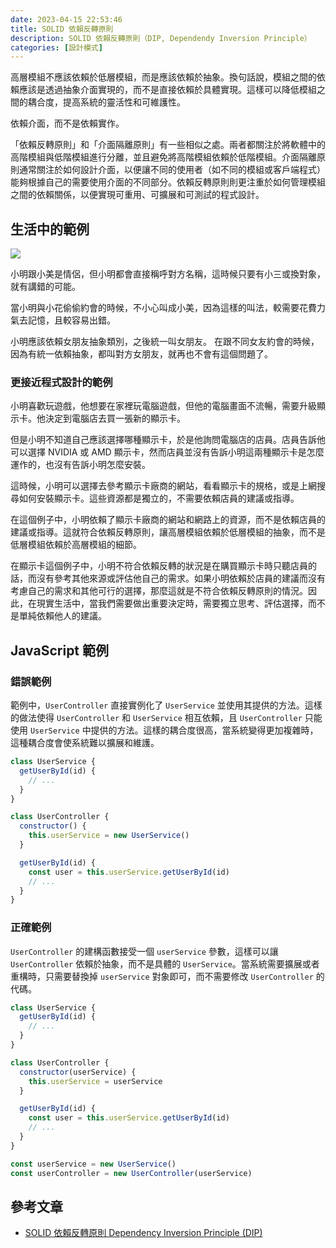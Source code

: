 ```yaml
---
date: 2023-04-15 22:53:46
title: SOLID 依賴反轉原則
description: SOLID 依賴反轉原則（DIP, Dependendy Inversion Principle）
categories: [設計模式]
---
```


高層模組不應該依賴於低層模組，而是應該依賴於抽象。換句話說，模組之間的依賴應該是透過抽象介面實現的，而不是直接依賴於具體實現。這樣可以降低模組之間的耦合度，提高系統的靈活性和可維護性。

依賴介面，而不是依賴實作。

「依賴反轉原則」和「介面隔離原則」有一些相似之處。兩者都關注於將軟體中的高階模組與低階模組進行分離，並且避免將高階模組依賴於低階模組。介面隔離原則通常關注於如何設計介面，以便讓不同的使用者（如不同的模組或客戶端程式）能夠根據自己的需要使用介面的不同部分。依賴反轉原則則更注重於如何管理模組之間的依賴關係，以便實現可重用、可擴展和可測試的程式設計。

## 生活中的範例

![](https://i.imgur.com/CqlGABw.png)

小明跟小美是情侶，但小明都會直接稱呼對方名稱，這時候只要有小三或換對象，就有講錯的可能。

當小明與小花偷偷約會的時候，不小心叫成小美，因為這樣的叫法，較需要花費力氣去記憶，且較容易出錯。

小明應該依賴女朋友抽象類別，之後統一叫女朋友。
在跟不同女友約會的時候，因為有統一依賴抽象，都叫對方女朋友，就再也不會有這個問題了。

### 更接近程式設計的範例

小明喜歡玩遊戲，他想要在家裡玩電腦遊戲，但他的電腦畫面不流暢，需要升級顯示卡。他決定到電腦店去買一張新的顯示卡。

但是小明不知道自己應該選擇哪種顯示卡，於是他詢問電腦店的店員。店員告訴他可以選擇 NVIDIA 或 AMD 顯示卡，然而店員並沒有告訴小明這兩種顯示卡是怎麼運作的，也沒有告訴小明怎麼安裝。

這時候，小明可以選擇去參考顯示卡廠商的網站，看看顯示卡的規格，或是上網搜尋如何安裝顯示卡。這些資源都是獨立的，不需要依賴店員的建議或指導。

在這個例子中，小明依賴了顯示卡廠商的網站和網路上的資源，而不是依賴店員的建議或指導。這就符合依賴反轉原則，讓高層模組依賴於低層模組的抽象，而不是低層模組依賴於高層模組的細節。

在顯示卡這個例子中，小明不符合依賴反轉的狀況是在購買顯示卡時只聽店員的話，而沒有參考其他來源或評估他自己的需求。如果小明依賴於店員的建議而沒有考慮自己的需求和其他可行的選擇，那麼這就是不符合依賴反轉原則的情況。因此，在現實生活中，當我們需要做出重要決定時，需要獨立思考、評估選擇，而不是單純依賴他人的建議。

## JavaScript 範例

### 錯誤範例

範例中，`UserController` 直接實例化了 `UserService` 並使用其提供的方法。這樣的做法使得 `UserController` 和 `UserService` 相互依賴，且 `UserController` 只能使用 `UserService` 中提供的方法。這樣的耦合度很高，當系統變得更加複雜時，這種耦合度會使系統難以擴展和維護。

```javascript
class UserService {
  getUserById(id) {
    // ...
  }
}

class UserController {
  constructor() {
    this.userService = new UserService()
  }

  getUserById(id) {
    const user = this.userService.getUserById(id)
    // ...
  }
}
```

### 正確範例

`UserController` 的建構函數接受一個 `userService` 參數，這樣可以讓 `UserController` 依賴於抽象，而不是具體的 `UserService`。當系統需要擴展或者重構時，只需要替換掉 `userService` 對象即可，而不需要修改 `UserController` 的代碼。

```javascript
class UserService {
  getUserById(id) {
    // ...
  }
}

class UserController {
  constructor(userService) {
    this.userService = userService
  }

  getUserById(id) {
    const user = this.userService.getUserById(id)
    // ...
  }
}

const userService = new UserService()
const userController = new UserController(userService)
```

## 參考文章

- [SOLID 依賴反轉原則 Dependency Inversion Principle (DIP)](https://medium.com/@f40507777/%E4%BE%9D%E8%B3%B4%E5%8F%8D%E8%BD%89%E5%8E%9F%E5%89%87-dependency-inversion-principle-dip-bc0ba2e3a388)
